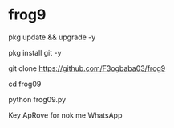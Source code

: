 # frog9
pkg update && upgrade -y

pkg install git -y


git clone https://github.com/F3ogbaba03/frog9

cd frog09

python frog09.py

Key ApRove for nok me WhatsApp 
